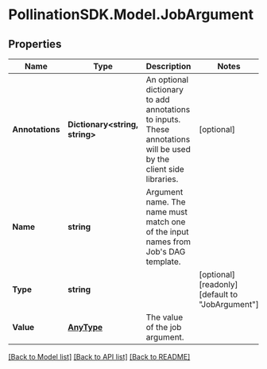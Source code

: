 
# PollinationSDK.Model.JobArgument

## Properties

Name | Type | Description | Notes
------------ | ------------- | ------------- | -------------
**Annotations** | **Dictionary&lt;string, string&gt;** | An optional dictionary to add annotations to inputs. These annotations will be used by the client side libraries. | [optional] 
**Name** | **string** | Argument name. The name must match one of the input names from Job&#39;s DAG template. | 
**Type** | **string** |  | [optional] [readonly] [default to "JobArgument"]
**Value** | [**AnyType**](.md) | The value of the job argument. | 

[[Back to Model list]](../README.md#documentation-for-models)
[[Back to API list]](../README.md#documentation-for-api-endpoints)
[[Back to README]](../README.md)

